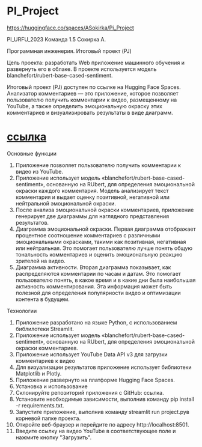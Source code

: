 # PI_Project

https://huggingface.co/spaces/ASokirka/Pi_Project

PI_URFU_2023
Команда 1.5
Сокирка А.

Программная инженерия. Итоговый проект (PJ)

Цель проекта: разработать Web приложение машинного обучения и развернуть его в облаке. В проекте используется модель blanchefort/rubert-base-cased-sentiment.

Итоговый проект (PJ) доступен по ссылке на Hugging Face Spaces.
Анализатор комментариев
— это приложение, которое позволяет пользователю получить комментарии к видео, размещенному на YouTube, а также определить эмоциональную окраску этих комментариев и визуализировать результаты в виде диаграмм.

# [ссылка](https://huggingface.co/spaces/ASokirka/Pi_Project)

Основные функции
1. Приложение позволяет пользователю получить комментарии к видео из YouTube.
2. Приложение использует модель «blanchefort/rubert-base-cased-sentiment», основанную на RUbert, для определения эмоциональной окраски каждого комментария. Модель анализирует текст комментария и выдает оценку позитивной, негативной или нейтральной эмоциональной окраски.
3. После анализа эмоциональной окраски комментариев, приложение генерирует две диаграммы для наглядного представления результатов.
4. Диаграмма эмоциональной окраски. Первая диаграмма отображает процентное соотношение комментариев с различными эмоциональными окрасками, такими как позитивная, негативная или нейтральная. Это помогает пользователю лучше понять общую тональность комментариев и оценить эмоциональную реакцию зрителей на видео.
5. Диаграмма активности. Вторая диаграмма показывает, как распределяются комментарии по часам и датам. Это помогает пользователю понять, в какое время и в какие дни была наибольшая активность комментирования. Эта информация может быть полезной для определения популярности видео и оптимизации контента в будущем.

Технологии
1. Приложение разработано на языке Python, с использованием библилотеки Streamlit.
2. Приложение использует модель «blanchefort/rubert-base-cased-sentiment», основанную на RUbert, для определения эмоциональной окраски комментариев.
3. Приложение использует YouTube Data API v3 для загрузки комментариев к видео
4. Для визуализации результатов приложение использует библиотеки Matplotlib и Plotly.
5. Приложение развернуто на платформе Hugging Face Spaces.
6. Установка и использование
7. Склонируйте репозиторий приложения с GitHub: ссылка.
8. Установите необходимые зависимости, выполнив команду pip install -r requirements.txt.
9. Запустите приложение, выполнив команду streamlit run project.pyв корневой папке проекта.
10. Откройте веб-браузер и перейдите по адресу http://localhost:8501.
11. Введите ссылку на видео YouTube в соответствующее поле и нажмите кнопку "Загрузить".
